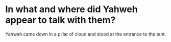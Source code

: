 # In what and where did Yahweh appear to talk with them?

Yahweh came down in a pillar of cloud and stood at the entrance to the tent.

